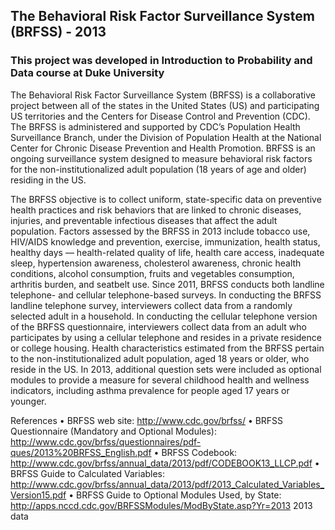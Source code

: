## The Behavioral Risk Factor Surveillance System (BRFSS) - 2013

### This project was developed in Introduction to Probability and Data course at Duke University
The Behavioral Risk Factor Surveillance System (BRFSS) is a collaborative project between all of the states in the United States (US) and participating US territories and the Centers for Disease Control and Prevention (CDC). The BRFSS is administered and supported by CDC’s Population Health Surveillance Branch, under the Division of Population Health at the National Center for Chronic Disease Prevention and Health Promotion. BRFSS is an ongoing surveillance system designed to measure behavioral risk factors for the non-institutionalized adult population (18 years of age and older) residing in the US. <br>

The BRFSS objective is to collect uniform, state-specific data on preventive health practices and risk behaviors that are linked to chronic diseases, injuries, and preventable infectious diseases that affect the adult population. Factors assessed by the BRFSS in 2013 include tobacco use, HIV/AIDS knowledge and prevention, exercise, immunization, health status, healthy days — health-related quality of life, health care access, inadequate sleep, hypertension awareness, cholesterol awareness, chronic health conditions, alcohol consumption, fruits and vegetables consumption, arthritis burden, and seatbelt use. Since 2011, BRFSS conducts both landline telephone- and cellular telephone-based surveys. In conducting the BRFSS landline telephone survey, interviewers collect data from a randomly selected adult in a household. In conducting the cellular telephone version of the BRFSS questionnaire, interviewers collect data from an adult who participates by using a cellular telephone and resides in a private residence or college housing.
Health characteristics estimated from the BRFSS pertain to the non-institutionalized adult population, aged 18 years or older, who reside in the US. In 2013, additional question sets were included as optional modules to provide a measure for several childhood health and wellness indicators, including asthma prevalence for people aged 17 years or younger.

References
•	BRFSS web site: http://www.cdc.gov/brfss/
•	BRFSS Questionnaire (Mandatory and Optional Modules): http://www.cdc.gov/brfss/questionnaires/pdf-ques/2013%20BRFSS_English.pdf
•	BRFSS Codebook: http://www.cdc.gov/brfss/annual_data/2013/pdf/CODEBOOK13_LLCP.pdf
•	BRFSS Guide to Calculated Variables: http://www.cdc.gov/brfss/annual_data/2013/pdf/2013_Calculated_Variables_Version15.pdf
•	BRFSS Guide to Optional Modules Used, by State: http://apps.nccd.cdc.gov/BRFSSModules/ModByState.asp?Yr=2013
2013 data
